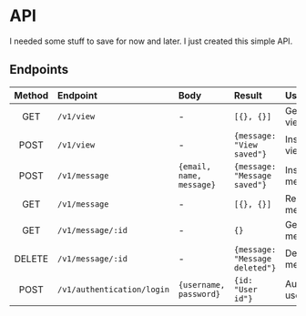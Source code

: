 # API

I needed some stuff to save for now and later. I just created this simple API.

## Endpoints

| Method | Endpoint                   | Body                     | Result                         | Usage                |
| :----: | :------------------------- | :----------------------- | :----------------------------- | :------------------- |
|  GET   | `/v1/view`                 | -                        | `[{}, {}]`                     | Get count of views   |
|  POST  | `/v1/view`                 | -                        | `{message: "View saved"}`      | Insert a new view    |
|  POST  | `/v1/message`              | `{email, name, message}` | `{message: "Message saved"}`   | Insert a new message |
|  GET   | `/v1/message`              | -                        | `[{}, {}]`                     | Read all messages    |
|  GET   | `/v1/message/:id`          | -                        | `{}`                           | Get one message      |
| DELETE | `/v1/message/:id`          | -                        | `{message: "Message deleted"}` | Delete one message   |
|  POST  | `/v1/authentication/login` | `{username, password}`   | `{id: "User id"}`              | Authenticate user    |
